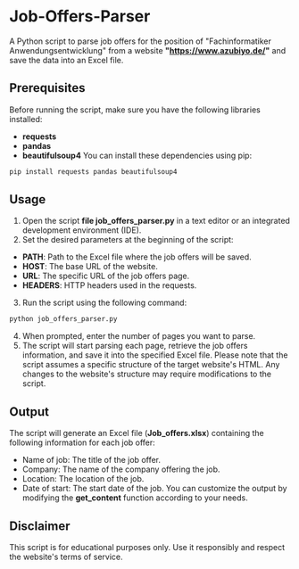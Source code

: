 # Job-Offers-Parser
A Python script to parse job offers for the position of "Fachinformatiker Anwendungsentwicklung" from a website **"https://www.azubiyo.de/"** and save the data into an Excel file.

## Prerequisites
Before running the script, make sure you have the following libraries installed:

* **requests**
* **pandas**
* **beautifulsoup4**
You can install these dependencies using pip:

```bash
pip install requests pandas beautifulsoup4
```

## Usage
1. Open the script **file job_offers_parser.py** in a text editor or an integrated development environment (IDE).
2. Set the desired parameters at the beginning of the script:
  * **PATH**: Path to the Excel file where the job offers will be saved.
  * **HOST**: The base URL of the website.
  * **URL**: The specific URL of the job offers page.
  * **HEADERS**: HTTP headers used in the requests.
3. Run the script using the following command:

```bash
python job_offers_parser.py
```

4. When prompted, enter the number of pages you want to parse.
5. The script will start parsing each page, retrieve the job offers information, and save it into the specified Excel file.
Please note that the script assumes a specific structure of the target website's HTML. Any changes to the website's structure may require modifications to the script.

## Output
The script will generate an Excel file (**Job_offers.xlsx**) containing the following information for each job offer:

* Name of job: The title of the job offer.
* Company: The name of the company offering the job.
* Location: The location of the job.
* Date of start: The start date of the job.
You can customize the output by modifying the **get_content** function according to your needs.

## Disclaimer
This script is for educational purposes only. Use it responsibly and respect the website's terms of service.
